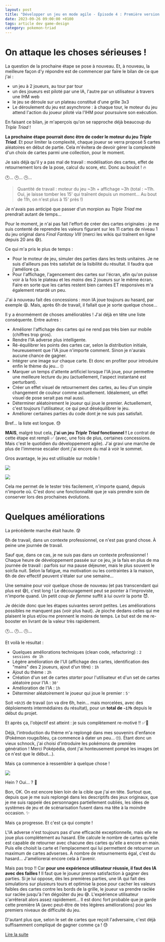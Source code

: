 ```yaml
---
layout: post
title: "Développer un jeu en mode agile - Épisode 4 : Première version fonctionnelle"
date: 2023-09-26 09:00:00 +0100
tags: article dev game-design
category: pokemon-triad
---
```


# On attaque les choses sérieuses !

La question de la prochaine étape se pose à nouveau. Et, à nouveau, la meilleure façon d'y répondre est de commencer par faire le bilan de ce que j'ai&nbsp;:

- un jeu à 2 joueurs, au tour par tour
- un des joueurs est piloté par une IA, l'autre par un utilisateur à travers une IHM web
- le jeu se déroule sur un plateau constitué d'une grille 3x3
- Le déroulement du jeu est asynchrone : à chaque tour, le moteur du jeu attend l'action du joueur piloté via l'IHM pour poursuivre son exécution.

En faisant ce bilan, je m'aperçois qu'on se rapproche déjà beaucoup du _Triple Triad_&nbsp;!

**La prochaine étape pourrait donc être de coder le moteur du jeu _Triple Triad_**. Et pour limiter la complexité, chaque joueur se verra proposé 5 cartes aléatoires en début de partie. Cela m'évitera de devoir gérer la complexité d'un choix de cartes parmi une collection, pour le moment.

Je sais déjà qu'il y a pas mal de travail : modélisation des cartes, effet de retournement lors de la pose, calcul du score, etc. Donc au boulot&nbsp;!&nbsp;🔥

🕐... 🕑... 🕒...

> Quantité de travail : moteur du jeu ~3h + affichage ~3h (total&nbsp;: ~11h. Oui, je laisse tomber les 15' qui traînent depuis un moment... Au bout de 11h, on n'est plus à 15' près&nbsp;!)

Je n'avais pas anticipé que passer d'un morpion au _Triple Triad_ me prendrait autant de temps...

Pour le moment, je n'ai pas fait l'effort de créer des cartes originales&nbsp;: je me suis contenté de reprendre les valeurs figurant sur les 11 cartes de niveau 1 du jeu original dans _Final Fantasy VIII_ (merci les wikis qui traînent en ligne depuis 20 ans&nbsp;😅).

Ce qui m'a pris le plus de temps&nbsp;:

- Pour le moteur de jeu, simuler des parties dans les tests unitaires. Je ne suis d'ailleurs pas très satisfait de la lisibilité du résultat. Il faudra que j'améliore ça.
- Pour l'affichage, l'agencement des cartes sur l'écran, afin qu'on puisse voir à la fois le plateau et les _mains_ des 2 joueurs sur le même écran. Faire en sorte que les cartes restent bien carrées ET responsives m'a également retardé un peu.

J'ai à nouveau fait des concessions&nbsp;: mon IA joue toujours au hasard, par exemple&nbsp;😫. Mais, après 6h de travail, il fallait que je sorte quelque chose...

Il y a énormément de choses améliorables&nbsp;! J'ai déjà en tête une liste conséquente. Entre autres&nbsp;:

- Améliorer l'affichage des cartes qui ne rend pas très bien sur mobile (chiffres trop gros).
- Rendre l'IA adverse plus intelligente.
- Ré-équilibrer les points des cartes car, selon la distribution initiale, heureusement que l'IA joue n'importe comment. Sinon je n'aurais aucune chance de gagner.
- Intégrer une image sur chaque carte. Et donc en profiter pour introduire enfin le thème du jeu...&nbsp;🙄
- Marquer un temps d'attente artificiel lorsque l'IA joue, pour permettre une meilleure lecture du jeu (actuellement, l'aspect instantané est perturbant).
- Créer un effet visuel de retournement des cartes, au lieu d'un simple changement de couleur comme actuellement. Idéalement, un effet visuel de pose serait pas mal aussi.
- Déterminer aléatoirement le joueur qui joue le premier. Actuellement, c'est toujours l'utilisateur, ce qui peut déséquilibrer le jeu.
- Améliorer certaines parties du code dont je ne suis pas satisfait.

Bref... la liste est longue.&nbsp;😓

**MAIS**, malgré tout cela, **j'ai un jeu _Triple Triad_ fonctionnel !** Le contrat de cette étape est rempli ✅ (avec, une fois de plus, certaines concessions. Mais c'est le quotidien du développement agile). J'ai gravi une marche de plus de l'immense escalier dont j'ai encore du mal à voir le sommet.

Gros avantage, le jeu est utilisable sur mobile&nbsp;!

![](/assets/images/pokemon-triad/triple-triad-mobile-1.png)

![](/assets/images/pokemon-triad/triple-triad-mobile-2.png)

Cela me permet de le tester très facilement, n'importe quand, depuis n'importe où. C'est donc une fonctionnalité que je vais prendre soin de conserver lors des prochaines évolutions.

# Quelques améliorations

La précédente marche était haute. 😰

6h de travail, dans un contexte professionnel, ce n'est pas grand chose. À peine une journée de travail.

Sauf que, dans ce cas, je ne suis pas dans un contexte professionnel&nbsp;! Chaque heure de développement passée sur ce jeu, je la fais en plus de ma journée de travail&nbsp;: parfois sur ma pause déjeuner, mais le plus souvent le soir/la nuit. Selon la fatigue, ma motivation ou les contraintes à la maison, 6h de dev effectif peuvent s'étaler sur une semaine...

Une semaine pour voir quelque chose de nouveau (et pas transcendant qui plus est&nbsp;😅), c'est long&nbsp;! Le découragement peut se pointer à l'improviste, n'importe quand. Un petit _coup de flemme_ suffit à lui ouvrir la porte&nbsp;😈.

Je décide donc que les étapes suivantes seront petites. Les améliorations possibles ne manquent pas (voir plus haut). Je pioche dedans celles qui me plaisent le plus et/ou me prennent le moins de temps. Le but est de me re-booster en livrant de la valeur très rapidement.

🕐... 🕑... 🕒...

Et voilà le résultat&nbsp;:

- Quelques améliorations techniques (clean code, refactoring)&nbsp;: `2 sessions de 1h`
- Légère amélioration de l'UI (affichage des cartes, identification des "mains" des 2 joueurs, ajout d'un titre)&nbsp;: `1h`
- Ajout du thème&nbsp;: `2h`
- Création d'un set de cartes _starter_ pour l'utilisateur et d'un set de cartes aléatoire pour l'IA&nbsp;: `30'`
- Amélioration de l'IA&nbsp;: `1h`
- Déterminer aléatoirement le joueur qui joue le premier&nbsp;: `5'`

Soit `+6h35` de travail (on va dire 6h, hein... mais morcelées, avec des déploiements intermédiaires du résultat), pour un **total de `~17h`** depuis le début du projet.

Et après ça, l'objectif est atteint : je suis complètement re-motivé&nbsp;!!&nbsp;✅💪

Déjà, l'introduction du thème m'a replongé dans mes souvenirs d'enfance (Pokémon rouge/bleu, ça commence à dater un peu... 🙄). Étant donc un vieux schnock, j'ai choisi d'introduire les pokémons de première génération&nbsp;! Merci Poképédia, dont j'ai honteusement pompé les images (et ce n'est que le début...).

Mais ça commence à ressembler à quelque chose&nbsp;!

![](/assets/images/pokemon-triad/pokemon-triad.png)

Hein&nbsp;? Oui...&nbsp;?&nbsp;🥺

Bon, OK. On est encore bien loin de la cible que j'ai en tête. Surtout que, depuis que je me suis replongé dans les descriptifs des jeux originaux, que je me suis rappelé des personnages partiellement oubliés, les idées de systèmes de jeu et de scénarisation fusent dans ma tête à la moindre occasion.&nbsp;✨

Mais ça progresse. Et c'est ça qui compte&nbsp;!

L'IA adverse n'est toujours pas d'une efficacité exceptionnelle, mais elle ne joue plus complètement au hasard. Elle calcule le nombre de cartes qu'elle est capable de retourner avec chacune des cartes qu'elle a encore en main. Puis elle choisit la carte et l'emplacement qui lui permettent de retourner un maximum de cartes advserses. À nombre de retournements égal, c'est du hasard... J'améliorerai encore cela à l'avenir.

Mais pas trop&nbsp;!! Car **pour une expérience utilisateur réussie, il faut des IA avec des failles&nbsp;!** Il faut que le joueur prenne satisfaction à gagner des parties. Si je lui oppose, dès les premières parties, une IA qui fait des simulations sur plusieurs tours et optimise la pose pour cacher les valeurs faibles des cartes contre les bords de la grille, le joueur va prendre raclée sur raclée jusqu'à l'en dégoûter du jeu&nbsp;😅. L'expérience utilisateur s'arrêterait alors assez rapidement... Il est donc fort probable que je garde cette première IA (avec peut-être de très légères améliorations) pour les premiers niveaux de difficulté du jeu.

D'autant plus que, selon le set de cartes que reçoit l'adversaire, c'est déjà suffisamment compliqué de gagner comme ça&nbsp;!&nbsp;😓

<a class="navigation next" href="{% link _posts/2023/2023-09-29-developper-jeu-mode-agile-episode-5.md %}">Lire la suite</a>
